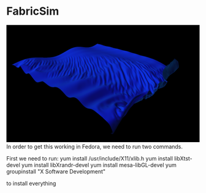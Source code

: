 # FabricSim 

![Screenshot](/docs/image.png)
In order to get this working in Fedora, we need to run two commands.

First we need to run:
    yum install /usr/include/X11/xlib.h
    yum install libXtst-devel
    yum install libXrandr-devel
    yum install mesa-libGL-devel
    yum groupinstall "X Software Development"

to install everything
